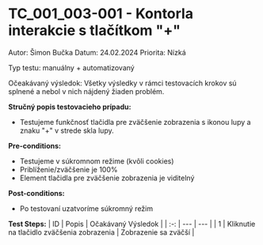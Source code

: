 # TC_001_003-001 - Kontorla interakcie s tlačítkom "+"

Autor: Šimon Bučka
Datum: 24.02.2024
Priorita: Nízká

Typ testu: manuálny + automatizovaný

Očeakávaný výsledok: Všetky výsledky v rámci testovacích krokov sú splnené a nebol v nich nájdený žiaden problém.

**Stručný popis testovacieho prípadu:**

- Testujeme funkčnosť tlačidla pre zväčšenie zobrazenia s ikonou lupy a znaku "+" v strede skla lupy.

**Pre-conditions:**

- Testujeme v súkromnom režime (kvôli cookies)
- Priblíženie/zväčšenie je 100%
- Element tlačidla pre zväčšenie zobrazenia je viditelný

**Post-conditions:**

- Po testovaní uzatvoríme súkromný režim

**Test Steps:**
| ID | Popis | Očakávaný Výsledok |
| :-: | --- | --- |
| 1 | Kliknutie na tlačidlo zväčšenia zobrazenia | Zobrazenie sa zväčší |

